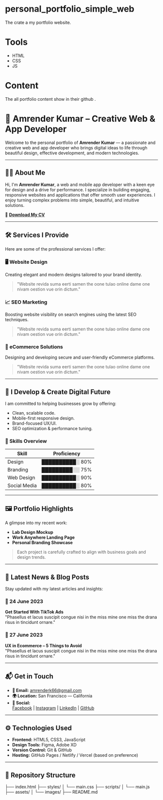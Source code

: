 # personal_portfolio_simple_web
The crate a my portfolio website.
# Tools
- HTML
- CSS
- JS 
# Content
The all portfolio content show in their github .
# 💼 Amrender Kumar – Creative Web & App Developer
 
Welcome to the personal portfolio of **Amrender Kumar** — a passionate and creative web and app developer who brings digital ideas to life through beautiful design, effective development, and modern technologies.

---

## 👨‍💻 About Me

Hi, I'm **Amrender Kumar**, a web and mobile app developer with a keen eye for design and a drive for performance. I specialize in building engaging, responsive websites and applications that offer smooth user experiences. I enjoy turning complex problems into simple, beautiful, and intuitive solutions.

📄 **[Download My CV](#)**

---

## 🛠 Services I Provide

Here are some of the professional services I offer:

### 🖥 Website Design
Creating elegant and modern designs tailored to your brand identity.

> "Website revida suma eerti samen the oone tulao online dame one nivam oestion vue orin dictum."

### 📈 SEO Marketing
Boosting website visibility on search engines using the latest SEO techniques.

> "Website revida suma eerti samen the oone tulao online dame one nivam oestion vue orin dictum."

### 🛒 eCommerce Solutions
Designing and developing secure and user-friendly eCommerce platforms.

> "Website revida suma eerti samen the oone tulao online dame one nivam oestion vue orin dictum."

---

## 🚀 I Develop & Create Digital Future

I am committed to helping businesses grow by offering:

- Clean, scalable code.
- Mobile-first responsive design.
- Brand-focused UX/UI.
- SEO optimization & performance tuning.

### 🔧 Skills Overview

| Skill         | Proficiency |
|---------------|-------------|
| Design        | ██████████░ 80% |
| Branding      | █████████░░ 75% |
| Web Design    | ██████████░ 90% |
| Social Media  | ██████████░ 80% |

---

## 🖼 Portfolio Highlights

A glimpse into my recent work:

- **Lab Design Mockup**
- **Work Anywhere Landing Page**
- **Personal Branding Showcase**

> Each project is carefully crafted to align with business goals and design trends.

---

## 📰 Latest News & Blog Posts

Stay updated with my latest articles and insights:

### 📅 24 June 2023  
**Get Started With TikTok Ads**  
"Phasellus et lacus suscipit congue nisi in the miss mine one miss the drana risus in tincidunt ornare."


### 📅 27 June 2023  
**UX in Ecommerce – 5 Things to Avoid**  
"Phasellus et lacus suscipit congue nisi in the miss mine one miss the drana risus in tincidunt ornare."


---

## 📬 Get in Touch

- **📧 Email:** amrenderk66@gmail.com  
- **🌍 Location:** San Francisco — California  
- **🔗 Social:**  
  [Facebook](https://www.facebook.com/amrenderkumar.amrender.923) | [Instagram](https://www.instagram.com/killerboy_110/) | [LinkedIn](https://www.linkedin.com/in/amrender-kumar-a1740b2a7/) | [GitHub](https://github.com/Amrenderkumar)

---

## ⚙ Technologies Used

- **Frontend:** HTML5, CSS3, JavaScript
- **Design Tools:** Figma, Adobe XD
- **Version Control:** Git & GitHub
- **Hosting:** GitHub Pages / Netlify / Vercel (based on preference)

---

## 📂 Repository Structure

├── index.html
├── styles/
│ └── main.css
├── scripts/
│ └── main.js
├── assets/
│ └── images/
├── README.md

